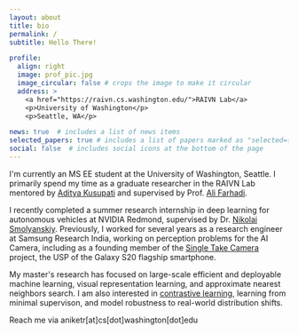 ```yaml
---
layout: about
title: bio
permalink: /
subtitle: Hello There!

profile:
  align: right
  image: prof_pic.jpg
  image_circular: false # crops the image to make it circular
  address: >
    <a href="https://raivn.cs.washington.edu/">RAIVN Lab</a>
    <p>University of Washington</p>
    <p>Seattle, WA</p>

news: true  # includes a list of news items
selected_papers: true # includes a list of papers marked as "selected={true}"
social: false  # includes social icons at the bottom of the page
---
```


I'm currently an MS EE student at the University of Washington, Seattle. I primarily spend my time as a graduate researcher in the RAIVN Lab mentored by [Aditya Kusupati](https://homes.cs.washington.edu/~kusupati/) and supervised by Prof. [Ali Farhadi](https://homes.cs.washington.edu/~ali/).

I recently completed a summer research internship in deep learning for autonomous vehicles at NVIDIA Redmond, supervised by Dr. [Nikolai Smolyanskiy](https://scholar.google.com/citations?user=KxfefwgAAAAJ&hl=en). Previously, I worked for several years as a research engineer at Samsung Research India, working on perception problems for the AI Camera, including as a founding member of the [Single Take Camera](https://www.techradar.com/how-to/how-to-use-single-take-mode-on-samsung-phones) project, the USP of the Galaxy S20 flagship smartphone.

My master's research has focused on large-scale efficient and deployable machine learning, visual representation learning, and approximate nearest neighbors search. I am also interested in [contrastive learning](https://openaccess.thecvf.com/content/CVPR2022/html/Cole_When_Does_Contrastive_Visual_Representation_Learning_Work_CVPR_2022_paper.html), learning from minimal supervison, and model robustness to real-world distribution shifts.

Reach me via aniketr[at]cs[dot]washington[dot]edu
